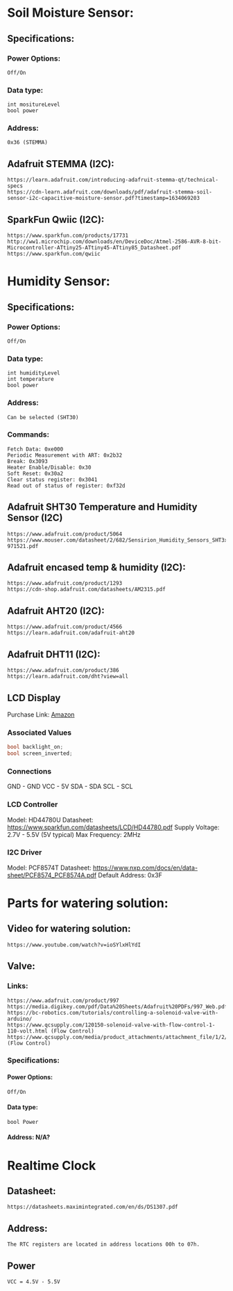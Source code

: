 # Soil Moisture Sensor:

## Specifications:
### Power Options: 
    Off/On
### Data type: 
    int mositureLevel
    bool power
### Address: 
    0x36 (STEMMA)


## Adafruit STEMMA (I2C):
    https://learn.adafruit.com/introducing-adafruit-stemma-qt/technical-specs
    https://cdn-learn.adafruit.com/downloads/pdf/adafruit-stemma-soil-sensor-i2c-capacitive-moisture-sensor.pdf?timestamp=1634069203

## SparkFun Qwiic (I2C):
    https://www.sparkfun.com/products/17731
    http://ww1.microchip.com/downloads/en/DeviceDoc/Atmel-2586-AVR-8-bit-Microcontroller-ATtiny25-ATtiny45-ATtiny85_Datasheet.pdf
    https://www.sparkfun.com/qwiic

# Humidity Sensor:

## Specifications: 
### Power Options: 
    Off/On
### Data type:
    int humidityLevel
    int temperature
    bool power
### Address: 
    Can be selected (SHT30)

### Commands:
    Fetch Data: 0xe000
    Periodic Measurement with ART: 0x2b32
    Break: 0x3093
    Heater Enable/Disable: 0x30
    Soft Reset: 0x30a2
    Clear status register: 0x3041
    Read out of status of register: 0xf32d


## Adafruit SHT30 Temperature and Humidity Sensor (I2C)
    https://www.adafruit.com/product/5064
    https://www.mouser.com/datasheet/2/682/Sensirion_Humidity_Sensors_SHT3x_Datasheet_digital-971521.pdf

## Adafruit encased temp & humidity (I2C):
    https://www.adafruit.com/product/1293
    https://cdn-shop.adafruit.com/datasheets/AM2315.pdf

## Adafruit AHT20 (I2C):
    https://www.adafruit.com/product/4566
    https://learn.adafruit.com/adafruit-aht20

## Adafruit DHT11 (I2C):
    https://www.adafruit.com/product/386
    https://learn.adafruit.com/dht?view=all




## LCD Display

Purchase Link: [Amazon](https://www.amazon.com/SunFounder-Serial-Module-Arduino-Mega2560/dp/B01GPUMP9C/ref=sr_1_5?dchild=1&keywords=i2c+lcd&qid=1631548048&sr=8-5)

### Associated Values
```c
bool backlight_on;
bool screen_inverted;
```

### Connections
GND - GND
VCC - 5V
SDA - SDA
SCL - SCL

### LCD Controller
Model: HD44780U
Datasheet: https://www.sparkfun.com/datasheets/LCD/HD44780.pdf
Supply Voltage: 2.7V - 5.5V (5V typical)
Max Frequency: 2MHz

### I2C Driver
Model: PCF8574T
Datasheet: https://www.nxp.com/docs/en/data-sheet/PCF8574_PCF8574A.pdf
Default Address: 0x3F


# Parts for watering solution:

## Video for watering solution: 
    https://www.youtube.com/watch?v=ioSYlxHlYdI

## Valve:
### Links:
    https://www.adafruit.com/product/997    
    https://media.digikey.com/pdf/Data%20Sheets/Adafruit%20PDFs/997_Web.pdf
    https://bc-robotics.com/tutorials/controlling-a-solenoid-valve-with-arduino/
    https://www.qcsupply.com/120150-solenoid-valve-with-flow-control-1-110-volt.html (Flow Control)
    https://www.qcsupply.com/media/product_attachments/attachment_file/1/2/120150_SS.pdf (Flow Control)

### Specifications:
#### Power Options: 
    Off/On
#### Data type:
    bool Power
#### Address: N/A?


# Realtime Clock

## Datasheet:
    https://datasheets.maximintegrated.com/en/ds/DS1307.pdf

## Address:
    The RTC registers are located in address locations 00h to 07h.

## Power
    VCC = 4.5V - 5.5V